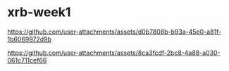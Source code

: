 # xrb-week1





https://github.com/user-attachments/assets/d0b7808b-b93a-45e0-a81f-1b6069972d9b



https://github.com/user-attachments/assets/8ca3fcdf-2bc8-4a88-a030-061c711cef66

